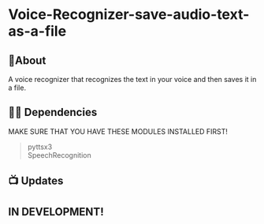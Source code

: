# Voice-Recognizer-save-audio-text-as-a-file
## 📝About
A voice recognizer that recognizes the text in your voice and then saves it in a file.
## 👨‍💻 Dependencies
MAKE SURE THAT YOU HAVE THESE MODULES INSTALLED FIRST!
> pyttsx3<br>
>SpeechRecognition


## 📺 Updates
<h2>IN DEVELOPMENT! </h2>
